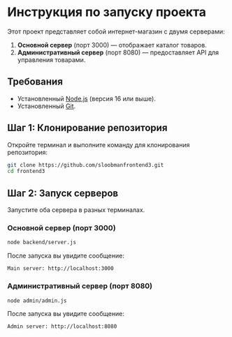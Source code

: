 # Инструкция по запуску проекта

Этот проект представляет собой интернет-магазин с двумя серверами:
1. **Основной сервер** (порт 3000) — отображает каталог товаров.
2. **Административный сервер** (порт 8080) — предоставляет API для управления товарами.

## Требования
- Установленный [Node.js](https://nodejs.org/) (версия 16 или выше).
- Установленный [Git](https://git-scm.com/).

## Шаг 1: Клонирование репозитория
Откройте терминал и выполните команду для клонирования репозитория:
```bash
git clone https://github.com/sloobmanfrontend3.git
cd frontend3
```

## Шаг 2: Запуск серверов
Запустите оба сервера в разных терминалах.

### Основной сервер (порт 3000)
```bash
node backend/server.js
```
После запуска вы увидите сообщение:
```
Main server: http://localhost:3000
```

### Административный сервер (порт 8080)
```bash
node admin/admin.js
```
После запуска вы увидите сообщение:
```
Admin server: http://localhost:8080
```

